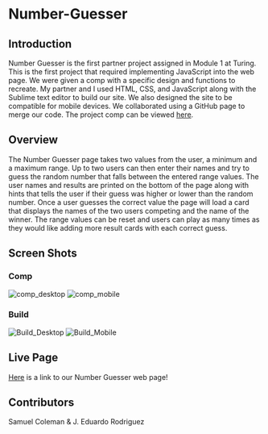 # Number-Guesser

## Introduction

Number Guesser is the first partner project assigned in Module 1 at Turing. This is the first project that required implementing JavaScript into the web page. We were given a comp with a specific design and functions to recreate. My partner and I used HTML, CSS, and JavaScript along with the Sublime text editor to build our site. We also designed the site to be compatible for mobile devices. We collaborated using a GitHub page to merge our code. The project comp can be viewed [here](http://frontend.turing.io/projects/number-guesser-doubles.html). 

## Overview

The Number Guesser page takes two values from the user, a minimum and a maximum range. Up to two users can then enter their names and try to guess the random number that falls between the entered range values. The user names and results are printed on the bottom of the page along with hints that tells the user if their guess was higher or lower than the random number. Once a user guesses the correct value the page will load a card that displays the names of the two users competing and the name of the winner. The range values can be reset and users can play as many times as they would like adding more result cards with each correct guess.

## Screen Shots

### Comp
![comp_desktop](https://user-images.githubusercontent.com/48504854/61016528-27612d00-a34d-11e9-95cf-838adfe06681.jpg)
![comp_mobile](https://user-images.githubusercontent.com/48504854/61016536-2d570e00-a34d-11e9-8fc4-ee0facc52ba1.jpg)

### Build
![Build_Desktop](https://user-images.githubusercontent.com/48504854/61016511-1ca69800-a34d-11e9-9ced-513d00de9093.png)
![Build_Mobile](https://user-images.githubusercontent.com/48504854/61016519-23350f80-a34d-11e9-974c-b474d45c5b00.png)

## Live Page

[Here]() is a link to our Number Guesser web page!

## Contributors

Samuel Coleman & J. Eduardo Rodriguez

